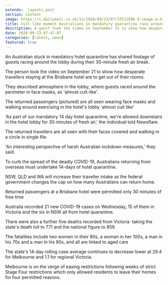 ```yaml
---
extends: _layouts.post
section: content
image: https://i.dailymail.co.uk/1s/2020/09/23/07/33511696-0-image-a-43_1600840858175.jpg 
title: Cult-like moment Australians in mandatory quarantine race around Brisbane hotel lobby 
description: A guest took the video on September 21 to show how desperate travellers staying at the Brisbane hotel are to get out of their rooms. 
date: 2020-09-23-07-47-07 
categories: [latest, news] 
featured: true 
--- 
```

An Australian stuck in mandatory hotel quarantine has shared footage of guests racing around the lobby during their 30-minute fresh air break. 

The person took the video on September 21 to show how desperate travellers staying at the Brisbane hotel are to get out of their rooms. 

They described atmosphere in the lobby, where guests raced around the perimeter in face masks, as 'almost cult-like'. 

The returned passengers (pictured) are all seen wearing face masks and walking around exercising in the hotel's lobby 'almost cult like'

'As part of our mandatory 14 day hotel quarantine, we're allowed downstairs in the hotel lobby for 30 minutes of fresh air,' the individual told Newsflare.

The returned travellers are all seen with their faces covered and walking in a circle in single file. 

'An interesting perspective of harsh Australian lockdown measures,' they said.

To curb the spread of the deadly COVID-19, Australians returning from overseas must undertake 14-days of hotel quarantine.

NSW, QLD and WA will increase their traveller intake as the federal government changes the cap on how many Australians can return home.

Returned passengers at a Brisbane hotel were permitted only 30 minutes of free time

Australia recorded 21 new COVID-19 cases on Wednesday, 15 of them in Victoria and the six in NSW all from hotel quarantine.

There were also a further five deaths recorded from Victoria  taking the state's death toll to 771 and the national figure to 859. 

The fatalities include two women in their 80s, a woman in her 100s, a man in his 70s and a man in his 90s, and all are linked to aged care 

The state's 14-day rolling case average continues to decrease lower at 29.4 for Melbourne and 1.1 for regional Victoria.

Melbourne is on the verge of easing restrictions following weeks of strict Stage Four restrictions which only allowed residents to leave their homes for four permitted reasons. 

